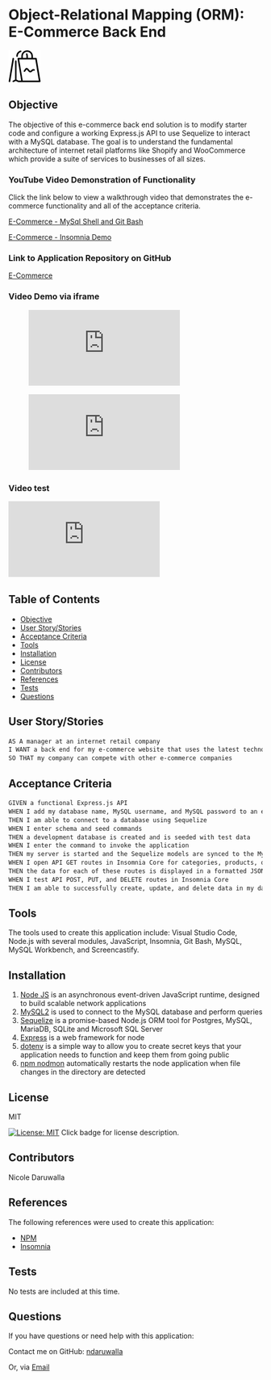 # Object-Relational Mapping (ORM): E-Commerce Back End
![HERE](Assets/img/shopping.png)
<!-- image credit: this image is from icons8-->

## Objective
The objective of this e-commerce back end solution is to modify starter code and configure a working Express.js API to use Sequelize to interact with a MySQL database. The goal is to understand the fundamental architecture of internet retail platforms like Shopify and WooCommerce which provide a suite of services to businesses of all sizes. 

### YouTube Video Demonstration of Functionality
 Click the link below to view a walkthrough video that demonstrates the e-commerce functionality and all of the acceptance criteria. 

  [E-Commerce - MySql Shell and Git Bash ](https://youtu.be/jcGFQb_2eVE)

  [E-Commerce - Insomnia Demo](https://youtu.be/SoAVIbCq22M)

  
  ### Link to Application Repository on GitHub 
  [E-Commerce](https://github.com/NDaruwalla/e-commerce-backend)

  ### Video Demo via iframe
<!-- blank line -->
<figure class="video_container">
  <iframe src="https://drive.google.com/file/d/1SiPQDJJVS8qZ6ryru0SVEr0LGpS3OSbS/preview" frameborder="0" allowfullscreen="true"> </iframe>
</figure>
<!-- blank line -->
  <!-- blank line -->
  <figure class="video_container">
    <iframe src="https://drive.google.com/file/d/1gWPMrFTnQCVNpoC29FgInLOquzzfhz3i/preview" frameborder="0" allowfullscreen="true"> </iframe>
  </figure>
  <!-- blank line -->

  ### Video test
  <iframe src="https://drive.google.com/file/d/0B6m34D8cFdpMZndKTlBRU0tmczg" frameborder="0" allowfullscreen="true"> </iframe>



  ## Table of Contents
  - [Objective](#description)
  - [User Story/Stories](#story)
  - [Acceptance Criteria](#criteria)
  - [Tools](#tools)
  - [Installation](#installation)
  - [License](#license)
  - [Contributors](#contributors)
  - [References](#references)
  - [Tests](#tests)
  - [Questions](#questions)

  ## User Story/Stories
```md
AS A manager at an internet retail company
I WANT a back end for my e-commerce website that uses the latest technologies
SO THAT my company can compete with other e-commerce companies
```

  
  ## Acceptance Criteria
```md
GIVEN a functional Express.js API
WHEN I add my database name, MySQL username, and MySQL password to an environment variable file
THEN I am able to connect to a database using Sequelize
WHEN I enter schema and seed commands
THEN a development database is created and is seeded with test data
WHEN I enter the command to invoke the application
THEN my server is started and the Sequelize models are synced to the MySQL database
WHEN I open API GET routes in Insomnia Core for categories, products, or tags
THEN the data for each of these routes is displayed in a formatted JSON
WHEN I test API POST, PUT, and DELETE routes in Insomnia Core
THEN I am able to successfully create, update, and delete data in my database
```

  ## Tools
  The tools used to create this application include: Visual Studio Code, Node.js with several modules, JavaScript, Insomnia, Git Bash, MySQL, MySQL Workbench, and Screencastify.

  ## Installation

  1. [Node JS](https://nodejs.org/en/download/) is an asynchronous event-driven JavaScript runtime, designed to build scalable network applications
  2. [MySQL2](https://www.npmjs.com/package/mysql2) is used to connect to the MySQL database and perform queries
  3. [Sequelize](https://www.npmjs.com/package/sequelize) is a promise-based Node.js ORM tool for Postgres, MySQL, MariaDB, SQLite and Microsoft SQL Server
  4. [Express](https://www.npmjs.com/package/express) is a web framework for node
  5. [dotenv](https://www.npmjs.com/package/dotenv) is a simple way to allow you to create secret keys that your application needs to function and keep them from going public
  6. [npm nodmon](https://www.npmjs.com/package/nodemon) automatically restarts the node application when file changes in the directory are detected


  ## License
  MIT
  
  [![License: MIT](https://img.shields.io/badge/License-MIT-yellow.svg)](https://opensource.org/licenses/MIT)  Click badge for license description.
  
  ## Contributors
  Nicole Daruwalla 

  ## References
  The following references were used to create this application: 
 
  * [NPM](https://docs.npmjs.com/about-npm)
  * [Insomnia](https://support.insomnia.rest/category/152-using-insomnia)
  

  ## Tests
  No tests are included at this time.

  ## Questions
  If you have questions or need help with this application:

  Contact me on GitHub:
  [ndaruwalla](https://github.com/ndaruwalla)
 
  Or, via [Email](mailto:nicole.daruwalla@gmail.com)


